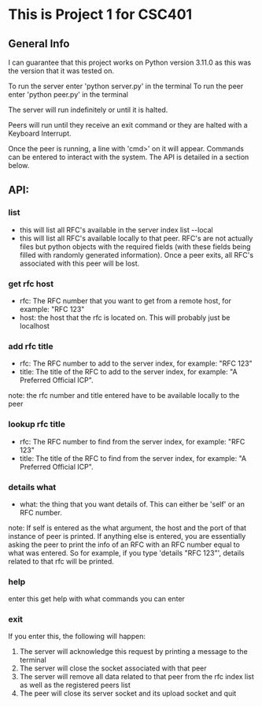 # This is Project 1 for CSC401

## General Info
I can guarantee that this project works on Python version 3.11.0 as this was the version that it was tested on.

To run the server enter 'python server.py' in the terminal
To run the peer enter 'python peer.py' in the terminal

The server will run indefinitely or until it is halted.

Peers will run until they receive an exit command or they are halted with a Keyboard Interrupt.

Once the peer is running, a line with 'cmd>' on it will appear. Commands can be entered to interact with the system. The API is detailed in a section below.

## API:
### list
- this will list all RFC's available in the server index
list --local
- this will list all RFC's available locally to that peer. RFC's are not actually files but python objects with the required fields (with these fields being filled with randomly generated information). Once a peer exits, all RFC's associated with this peer will be lost.

### get rfc host
- rfc: The RFC number that you want to get from a remote host, for example: "RFC 123"
- host: the host that the rfc is located on. This will probably just be localhost

### add rfc title
- rfc: The RFC number to add to the server index, for example: "RFC 123"
- title: The title of the RFC to add to the server index, for example: "A Preferred Official ICP".

note: the rfc number and title entered have to be available locally to the peer

### lookup rfc title
- rfc: The RFC number to find from the server index, for example: "RFC 123"
- title: The title of the RFC to find from the server index, for example: "A Preferred Official ICP".

### details what
- what: the thing that you want details of. This can either be 'self' or an RFC number. 

note: If self is entered as the what argument, the host and the port of that instance of peer is printed. If anything else is entered, you are essentially asking the peer to print the info of an RFC with an RFC number equal to what was entered. So for example, if you type 'details "RFC 123"', details related to that rfc will be printed.

### help
enter this get help with what commands you can enter

### exit
If you enter this, the following will happen:

1. The server will acknowledge this request by printing a message to the terminal
2. The server will close the socket associated with that peer
3. The server will remove all data related to that peer from the rfc index list as well as the registered peers list
4. The peer will close its server socket and its upload socket and quit
